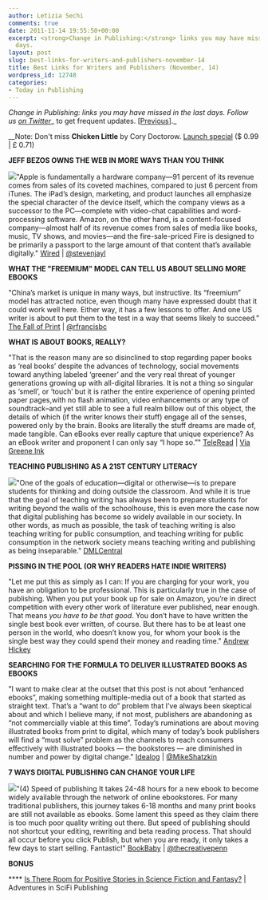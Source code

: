 ```yaml
---
author: Letizia Sechi
comments: true
date: 2011-11-14 19:55:50+00:00
excerpt: <strong>Change in Publishing:</strong> links you may have missed in the last
  days.
layout: post
slug: best-links-for-writers-and-publishers-november-14
title: Best Links for Writers and Publishers (November, 14)
wordpress_id: 12748
categories:
- Today in Publishing
---
```


_Change in Publishing: links you may have missed in the last days.
Follow us [on Twitter](http://www.twitter.com/40kbooks)__ to get frequent updates. [[Previous](http://www.40kbooks.com/?p=12741)]._

__Note: Don't miss **Chicken Little** by Cory Doctorow.
[Launch special](http://www.40kbooks.com/?p=12714) ($ 0.99 | £ 0.71)

**JEFF BEZOS OWNS THE WEB IN MORE WAYS THAN YOU THINK**

[![](http://www.40kbooks.com/wp-content/uploads/ff_bezos_f.jpg)](http://www.40kbooks.com/?attachment_id=12750)"Apple is fundamentally a hardware company—91 percent of its revenue comes from sales of its coveted machines, compared to just 6 percent from iTunes. The iPad’s design, marketing, and product launches all emphasize the special character of the device itself, which the company views as a successor to the PC—complete with video-chat capabilities and word-processing software. Amazon, on the other hand, is a content-focused company—almost half of its revenue comes from sales of media like books, music, TV shows, and movies—and the fire-sale-priced Fire is designed to be primarily a passport to the large amount of that content that’s available digitally."
[Wired](http://www.wired.com/magazine/2011/11/ff_bezos/) | [@stevenjayl](https://twitter.com/#!/stevenjayl)

**WHAT THE "FREEMIUM" MODEL CAN TELL US ABOUT SELLING MORE EBOOKS**

"China’s market is unique in many ways, but instructive. Its “freemium” model has attracted notice, even though many have expressed doubt that it could work well here. Either way, it has a few lessons to offer. And one US writer is about to put them to the test in a way that seems likely to succeed."
[The Fall of Print](http://www.fallofprint.com/?p=753&utm_source=rss&utm_medium=rss&utm_campaign=what-chinas-model-can-tell-us-about-how-to-sell-more-ebooks-and-proof-it-may-work-here) | [@rfrancisbc](https://twitter.com/#!/rfrancisbc)

**WHAT IS ABOUT BOOKS, REALLY?**

"That is the reason many are so disinclined to stop regarding paper books as ‘real books’ despite the advances of technology, social movements toward anything labeled ‘greener’ and the very real threat of younger generations growing up with all-digital libraries. It is not a thing so singular as ‘smell’, or ‘touch’ but it is rather the entire experience of opening printed paper pages,with no flash animation, video enhancements or any type of soundtrack–and yet still able to see a full realm billow out of this object, the details of which (if the writer knows their stuff) engage all of the senses, powered only by the brain. Books are literally the stuff dreams are made of, made tangible.
Can eBooks ever really capture that unique experience? As an eBook writer and proponent I can only say “I hope so.”"
[TeleRead](http://www.teleread.com/paul-biba/what-is-is-about-books-really-by-meredith-greene/) | [Via Greene Ink](http://www.belatorbooks.com/greeneink/?p=841)

**TEACHING PUBLISHING AS A 21ST CENTURY LITERACY**

[![](http://www.40kbooks.com/wp-content/uploads/printingpress.600.jpg)](http://www.40kbooks.com/?attachment_id=12751)"One of the goals of education—digital or otherwise—is to prepare students for thinking and doing outside the classroom. And while it is true that the goal of teaching writing has always been to prepare students for writing beyond the walls of the schoolhouse, this is even more the case now that digital publishing has become so widely available in our society. In other words, as much as possible, the task of teaching writing is also teaching writing for public consumption, and teaching writing for public consumption in the network society means teaching writing and publishing as being inseparable."
[DMLCentral](http://dmlcentral.net/blog/john-jones/teaching-publishing-21st-century-literacy)

**PISSING IN THE POOL (OR WHY READERS HATE INDIE WRITERS)**

"Let me put this as simply as I can:
If you are charging for your work, you have an obligation to be professional.
This is particularly true in the case of publishing. When you put your book up for sale on Amazon, you’re in direct competition with every other work of literature ever published, near enough. That means *you have to be that good*.
You don’t have to have written the single best book ever written, of course. But there has to be at least one person in the world, who doesn’t know you, for whom your book is the single best way they could spend their money and reading time."
[Andrew Hickey](http://andrewhickey.info/2011/11/10/pissing-in-the-pool-or-why-readers-hate-indie-writers/)

**SEARCHING FOR THE FORMULA TO DELIVER ILLUSTRATED BOOKS AS EBOOKS**

"I want to make clear at the outset that this post is not about “enhanced ebooks”, making something multiple-media out of a book that started as straight text. That’s a “want to do” problem that I’ve always been skeptical about and which I believe many, if not most, publishers are abandoning as “not commercially viable at this time”. Today’s ruminations are about moving illustrated books from print to digital, which many of today’s book publishers will find a “must solve” problem as the channels to reach consumers effectively with illustrated books — the bookstores — are diminished in number and power by digital change."
[Idealog](http://www.idealog.com/blog/searching-for-the-formula-to-deliver-illustrated-books-as-ebooks?utm_source=rss&utm_medium=rss&utm_campaign=searching-for-the-formula-to-deliver-illustrated-books-as-ebooks) | [@MikeShatzkin](http://twitter.com/mikeshatzkin)

**7 WAYS DIGITAL PUBLISHING CAN CHANGE YOUR LIFE**

[![](http://www.40kbooks.com/wp-content/uploads/JoannaPenn.jpg)](http://www.40kbooks.com/?attachment_id=12752)"(4) Speed of publishing
It takes 24-48 hours for a new ebook to become widely available through the network of online ebookstores. For many traditional publishers, this journey takes 6-18 months and many print books are still not available as ebooks. Some lament this speed as they claim there is too much poor quality writing out there. But speed of publishing should not shortcut your editing, rewriting and beta reading process. That should all occur before you click Publish, but when you are ready, it only takes a few days to start selling. Fantastic!"
[BookBaby](http://blog.bookbaby.com/2011/11/7-ways-digital-publishing-can-change-your-life/) | [@thecreativepenn](https://twitter.com/#!/thecreativepenn)

**BONUS**

**** [Is There Room for Positive Stories in Science Fiction and Fantasy?](http://www.adventuresinscifipublishing.com/2011/11/is-there-room-for-positive-stories-in-science-fiction-and-fantasy/) | Adventures in SciFi Publishing
